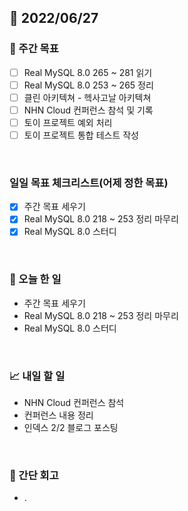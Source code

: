 ## 📅 2022/06/27


### 👏 주간 목표

- [ ] Real MySQL 8.0 265 ~ 281 읽기
- [ ] Real MySQL 8.0 253 ~ 265 정리
- [ ] 클린 아키텍쳐 - 헥사고날 아키텍쳐
- [ ] NHN Cloud 컨퍼런스 참석 및 기록
- [ ] 토이 프로젝트 예외 처리
- [ ] 토이 프로젝트 통합 테스트 작성

<br/>

### 일일 목표 체크리스트(어제 정한 목표)

- [x] 주간 목표 세우기
- [x] Real MySQL 8.0 218 ~ 253 정리 마무리
- [x] Real MySQL 8.0 스터디

<br/>

### 💯 오늘 한 일

- 주간 목표 세우기
- Real MySQL 8.0 218 ~ 253 정리 마무리
- Real MySQL 8.0 스터디

<br/>

### 📈 내일 할 일

- NHN Cloud 컨퍼런스 참석
- 컨퍼런스 내용 정리
- 인덱스 2/2 블로그 포스팅

<br/>

### 🤔 간단 회고

- .




 




 








